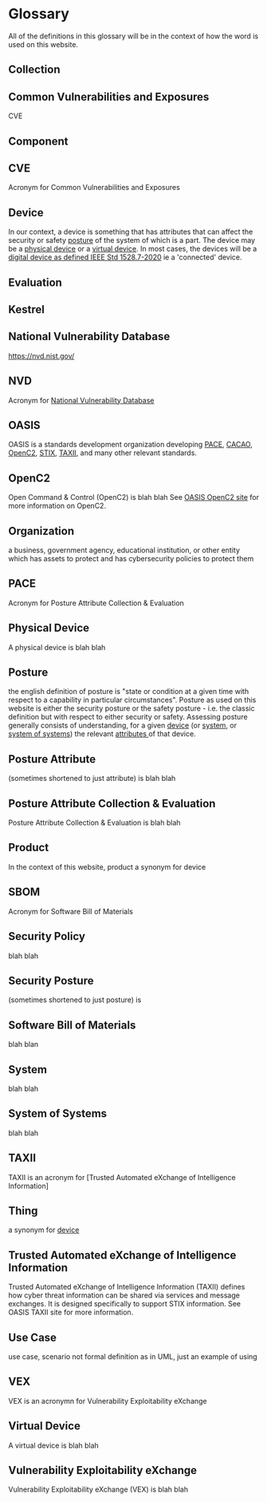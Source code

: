 # Glossary

All of the definitions in this glossary
will be in the context of how the word is
used on this website.

## Collection


## Common Vulnerabilities and Exposures
CVE

## Component

## CVE
Acronym for Common Vulnerabilities and Exposures

## Device
In our context, a device is something that has attributes
that can affect the security or safety
[posture](./GLOSSARY.md#posture)
of the system of which is a part.
The device may be a
[physical device](./GLOSSARY.md#physical_device) or a
[virtual device](./GLOSSARY.md#virtual_device).
In most cases, the devices will be a
[digital device as defined IEEE Std 1528.7-2020](fill_in_link_here)
ie a 'connected' device.

## Evaluation

## Kestrel

## National Vulnerability Database
https://nvd.nist.gov/

## NVD
Acronym for
[National Vulnerability Database](./GLOSSARY.md#national_vulnerability_database)

## OASIS
OASIS is a standards development organization
developing
[PACE](./GLOSSARY.md#pace),
[CACAO](./GLOSSARY.md#cacao),
[OpenC2](./GLOSSARY.md#openc2),
[STIX](./GLOSSARY.md#stix),
[TAXII](./GLOSSARY.md#taxii),
and many other relevant standards.

## OpenC2
Open Command & Control (OpenC2) is
blah blah
See
[OASIS OpenC2 site](https://openc2.org/)
for more information on OpenC2.

## Organization
a business, government agency, educational institution, or other entity
which has assets to protect
and has cybersecurity policies to protect them

## PACE
Acronym for Posture Attribute Collection & Evaluation

## Physical Device
A physical device is
blah blah

## Posture
the english definition of posture is
"state or condition at a given time
with respect to a capability in particular circumstances".
Posture as used on this website is
either the security posture or the safety posture -
i.e. the classic definition
but with respect to either security or safety.
Assessing posture  generally consists of understanding, for a given
[device](./GLOSSARY.md#device)
(or [system](./GLOSSARY.md#system), or
[system of systems](./GLOSSARY.md#system_of_systems))
the relevant
[attributes ](./GLOSSARY.md#attribute) of that device.

## Posture Attribute
(sometimes shortened to just attribute) is
blah blah

## Posture Attribute Collection & Evaluation
Posture Attribute Collection & Evaluation is
blah blah

## Product
In the context of this website,
product a synonym for device

## SBOM
Acronym for Software Bill of Materials

## Security Policy
blah blah

## Security Posture
(sometimes shortened to just posture) is

## Software Bill of Materials
blah blan

## System
blah blah

## System of Systems
blah blah

## TAXII
TAXII is an acronym for
[Trusted Automated eXchange of Intelligence Information]

## Thing
a synonym for
[device](#device)

## Trusted Automated eXchange of Intelligence Information
Trusted Automated eXchange of Intelligence Information
(TAXII) defines how cyber threat information
can be shared via services and message exchanges.
It is designed specifically to support STIX information.
See
OASIS TAXII site
for more information.

## Use Case
use case, scenario
not formal definition as in UML,
just an example of using

## VEX
VEX is an acronymn for
Vulnerability Exploitability eXchange

## Virtual Device
A virtual device is
blah blah

## Vulnerability Exploitability eXchange
Vulnerability Exploitability eXchange (VEX) is
blah blah
